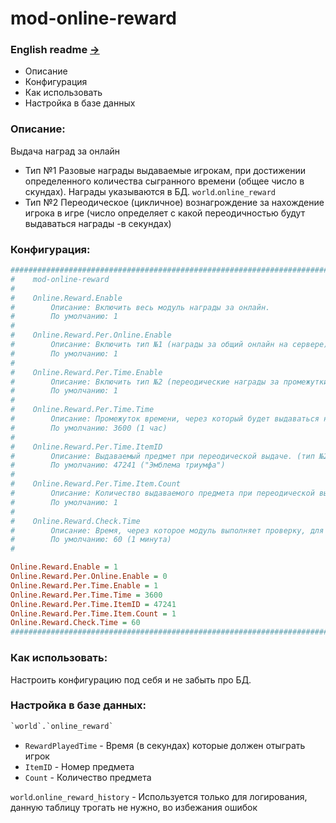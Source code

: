 # mod-online-reward

### English readme [->](https://github.com/Winfidonarleyan/kargatum-system/tree/master/src/mod-online-reward/README_eng.md)

- Описание
- Конфигурация
- Как использовать
- Настройка в базе данных

### Описание:
Выдача наград за онлайн
- Тип №1 Разовые награды выдаваемые игрокам, при достижении определенного количества сыгранного времени (общее число в скундах). Награды указываются в БД. `world`.`online_reward`
- Тип №2 Переодическое (цикличное) вознагрождение за нахождение игрока в игре (число определяет с какой переодичностью будут выдаваться награды -в секундах)


### Конфигурация:
```ini
###################################################################################################
#    mod-online-reward
#
#    Online.Reward.Enable
#        Описание: Включить весь модуль награды за онлайн.
#        По умолчанию: 1
#
#    Online.Reward.Per.Online.Enable
#        Описание: Включить тип №1 (награды за общий онлайн на сервере).
#        По умолчанию: 1
#
#    Online.Reward.Per.Time.Enable
#        Описание: Включить тип №2 (переодические награды за промежутки времени).
#        По умолчанию: 1
#
#    Online.Reward.Per.Time.Time
#        Описание: Промежуток времени, через который будет выдаваться награда (тип №2). В секундах
#        По умолчанию: 3600 (1 час)
#
#    Online.Reward.Per.Time.ItemID
#        Описание: Выдаваемый предмет при переодической выдаче. (тип №2)
#        По умолчанию: 47241 ("Эмблема триумфа")
#
#    Online.Reward.Per.Time.Item.Count
#        Описание: Количество выдаваемого предмета при переодической выдаче. (тип №2)
#        По умолчанию: 1
#
#    Online.Reward.Check.Time
#        Описание: Время, через которое модуль выполняет проверку, для определения выдачи наград в обоих типах (число в секундах). Не ставить меньше 10.
#        По умолчанию: 60 (1 минута)
#

Online.Reward.Enable = 1
Online.Reward.Per.Online.Enable = 0
Online.Reward.Per.Time.Enable = 1
Online.Reward.Per.Time.Time = 3600
Online.Reward.Per.Time.ItemID = 47241
Online.Reward.Per.Time.Item.Count = 1
Online.Reward.Check.Time = 60
###################################################################################################
```

### Как использовать:
Настроить конфигурацию под себя и не забыть про БД.

### Настройка в базе данных:
```sql
`world`.`online_reward`
```

- `RewardPlayedTime` - Время (в секундах) которые должен отыграть игрок
- `ItemID` - Номер предмета
- `Count` - Количество предмета

`world`.`online_reward_history` - Используется только для логирования, данную таблицу трогать не нужно, во избежания ошибок
